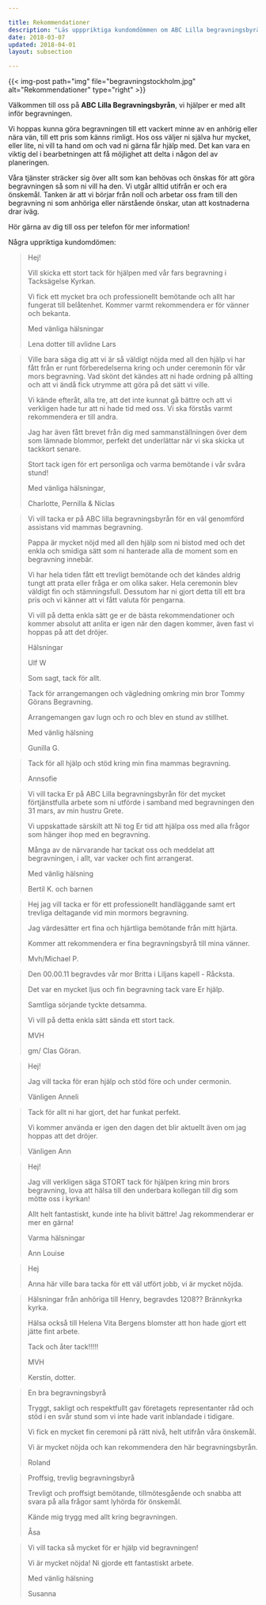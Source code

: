 ```yaml
---

title: Rekommendationer
description: "Läs upppriktiga kundomdömmen om ABC Lilla begravningsbyrån i Stockholm."
date: 2018-03-07
updated: 2018-04-01
layout: subsection

---
```



{{< img-post
    path="img" file="begravningstockholm.jpg"
    alt="Rekommendationer" type="right" >}}

Välkommen till oss på **ABC Lilla Begravningsbyrån**, vi hjälper er med allt inför begravningen.

Vi hoppas kunna göra begravningen till ett vackert minne av en anhörig eller nära vän, till ett pris som känns rimligt. Hos oss väljer ni själva hur mycket, eller lite, ni vill ta hand om och vad ni gärna får hjälp med. Det kan vara en viktig del i bearbetningen att få möjlighet att delta i någon del av planeringen.

Våra tjänster sträcker sig över allt som kan behövas och önskas för att göra begravningen så som ni vill ha den. Vi utgår alltid utifrån er och era önskemål. Tanken är att vi börjar från noll och arbetar oss fram till den begravning ni som anhöriga eller närstående önskar, utan att kostnaderna drar iväg. 

Hör gärna av dig till oss per telefon för mer information!

Några uppriktiga kundomdömen:

<blockquote>

Hej! 

Vill skicka ett stort tack för hjälpen med vår fars begravning i Tacksägelse Kyrkan. 

Vi fick ett mycket bra och professionellt bemötande och allt har fungerat till belåtenhet. Kommer varmt rekommendera er för vänner och bekanta. 

Med vänliga hälsningar 

Lena dotter till avlidne Lars
</blockquote>
 

 <blockquote>

Ville bara säga dig att vi är så väldigt nöjda med all den hjälp vi har fått från er runt förberedelserna kring och under ceremonin för
vår mors begravning. Vad skönt det kändes att ni hade ordning på allting och att vi ändå fick utrymme att göra på det sätt vi ville. 


Vi kände efteråt, alla tre, att det inte kunnat gå bättre och att vi  verkligen hade tur att ni hade tid med oss. Vi ska förstås varmt 
 rekommendera er till andra.


Jag har även fått brevet från dig med sammanställningen över dem som lämnade blommor, perfekt det underlättar när vi ska skicka ut tackkort senare.

 Stort tack igen för ert personliga och varma bemötande i vår svåra stund!
 

 Med vänliga hälsningar,
 

Charlotte, Pernilla & Niclas

</blockquote>
  

<blockquote>


Vi vill tacka er på ABC lilla begravningsbyrån för en väl genomförd assistans vid mammas begravning. 


Pappa är mycket nöjd med all den hjälp som ni bistod med och det enkla och smidiga sätt som ni hanterade alla de moment som en begravning innebär. 


Vi har hela tiden fått ett trevligt bemötande och det kändes aldrig tungt att prata eller fråga er om olika saker. Hela ceremonin blev väldigt fin och stämningsfull.  Dessutom har ni gjort detta till ett bra pris och vi känner att vi fått valuta för pengarna. 


Vi vill på detta enkla sätt ge er de bästa rekommendationer och kommer absolut att anlita er igen när den dagen kommer, även fast vi hoppas på att det dröjer.


Hälsningar
 

Ulf W
 

 Som sagt, tack för allt.

</blockquote>


<blockquote>
  

Tack för arrangemangen  och vägledning omkring min bror Tommy Görans Begravning. 


Arrangemangen gav lugn och ro och blev  en stund av stillhet.
  

Med vänlig hälsning


Gunilla G.

  </blockquote>


<blockquote>

Tack för all hjälp och stöd kring min fina mammas begravning.


Annsofie

</blockquote>


<blockquote>

Vi vill tacka Er på ABC Lilla begravningsbyrån för det mycket förtjänstfulla arbete som ni utförde i samband med begravningen den 31 mars, av min hustru Grete. 


Vi uppskattade särskilt att Ni tog Er tid att hjälpa oss med alla frågor som hänger ihop med en begravning. 


Många av de närvarande har tackat oss och meddelat att begravningen, i allt, var vacker och fint arrangerat.


Med vänlig hälsning


Bertil K. och barnen

</blockquote>


<blockquote>

Hej jag vill tacka er för ett professionellt handläggande samt ert trevliga deltagande vid min mormors begravning.


Jag värdesätter ert fina och hjärtliga bemötande från mitt hjärta.


Kommer att rekommendera er fina begravningsbyrå till mina vänner.

Mvh/Michael P.

</blockquote>

<blockquote>

Den 00.00.11 begravdes vår mor Britta i Liljans kapell - Råcksta.


Det var en mycket ljus och fin begravning tack vare Er hjälp.


Samtliga sörjande tyckte detsamma.


Vi vill på detta enkla sätt sända ett stort tack.


MVH

gm/ Clas Göran.

</blockquote>


<blockquote>

Hej!


Jag vill tacka för eran hjälp och stöd före och under cermonin.


Vänligen Anneli

</blockquote>


<blockquote>

Tack för allt ni har gjort, det har funkat perfekt.


Vi kommer använda er igen den dagen det blir aktuellt även om jag hoppas att det dröjer.


Vänligen Ann

</blockquote>


<blockquote>

Hej!


Jag vill verkligen säga STORT tack för hjälpen kring min brors begravning, lova att hälsa till den underbara kollegan till dig som mötte oss i kyrkan! 


Allt helt fantastiskt, kunde inte ha blivit bättre! Jag rekommenderar er mer en gärna!


Varma hälsningar


Ann Louise

</blockquote>



<blockquote>
Hej 


Anna här ville bara tacka för ett väl utfört jobb, vi är mycket nöjda.


</blockquote>


<blockquote>

Hälsningar från anhöriga till Henry, begravdes 1208?? Brännkyrka kyrka.


Hälsa också till Helena Vita Bergens blomster att hon hade gjort ett jätte fint arbete. 


Tack och åter tack!!!!!


MVH


Kerstin, dotter.

</blockquote>


<blockquote>

En bra begravningsbyrå

Tryggt, sakligt och respektfullt gav företagets representanter råd och stöd i en svår stund som vi inte hade varit inblandade i tidigare.


Vi fick en mycket fin ceremoni på rätt nivå, helt utifrån våra önskemål.


Vi är mycket nöjda och kan rekommendera den här begravningsbyrån.


Roland

</blockquote>


<blockquote>

Proffsig, trevlig begravningsbyrå


Trevligt och proffsigt bemötande, tillmötesgående och snabba att svara på alla frågor samt lyhörda för önskemål.


Kände mig trygg med allt kring begravningen.


Åsa

</blockquote>


<blockquote>

Vi vill tacka så mycket för er hjälp vid begravningen! 


Vi är mycket nöjda! Ni gjorde ett fantastiskt arbete.


Med vänlig hälsning 


Susanna

</blockquote>
